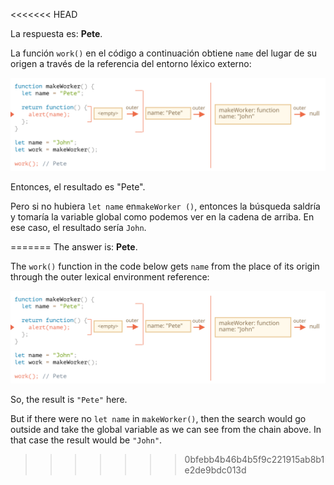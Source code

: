 <<<<<<< HEAD

La respuesta es: **Pete**.

La función `work()` en el código a continuación obtiene `name` del lugar de su origen a través de la referencia del entorno léxico externo:

![](lexenv-nested-work.svg)

Entonces, el resultado es "Pete".

Pero si no hubiera `let name` en` makeWorker () `, entonces la búsqueda saldría y tomaría la variable global como podemos ver en la cadena de arriba. En ese caso, el resultado sería `John`.

=======
The answer is: **Pete**.

The `work()` function in the code below gets `name` from the place of its origin through the outer lexical environment reference:

![](lexenv-nested-work.svg)

So, the result is `"Pete"` here.

But if there were no `let name` in `makeWorker()`, then the search would go outside and take the global variable as we can see from the chain above. In that case the result would be `"John"`.
>>>>>>> 0bfebb4b46b4b5f9c221915ab8b1e2de9bdc013d
